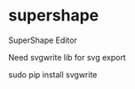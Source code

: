 supershape
==========

SuperShape Editor

Need svgwrite lib for svg export

sudo pip install svgwrite
